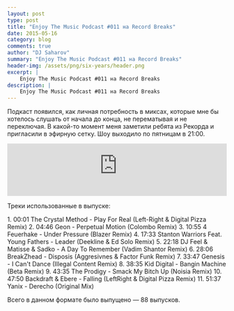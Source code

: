 ```yaml
---
layout: post
type: post
title: "Enjoy The Music Podcast #011 на Record Breaks"
date: 2015-05-16
category: blog
comments: true
author: "DJ Saharov"
summary: "Enjoy The Music Podcast #011 на Record Breaks"
header-img: /assets/png/six-years/header.png
excerpt: |
    Enjoy The Music Podcast #011 на Record Breaks
description: |
    Enjoy The Music Podcast #011 на Record Breaks
---
```


<p>
<span class="firstcharacter">П</span>одкаст появился, как личная потребность в миксах, которые мне бы хотелось слушать от начала до конца, не перематывая и не переключая. В какой-то момент меня заметили ребята из Рекорда и пригласили в эфирную сетку. Шоу выходило по пятницам в 21:00.
</p>

<iframe width="100%" height="120" src="https://player-widget.mixcloud.com/widget/iframe/?hide_cover=1&feed=%2Fdjsaharovofficial%2Fdj-saharov-enjoy-the-music-podcast-011%2F" frameborder="0" allow="encrypted-media; fullscreen; autoplay; idle-detection; speaker-selection; web-share;" ></iframe>

<p>Треки использованные в выпуске:</p>
1. 00:01 The Crystal Method - Play For Real (Left-Right & Digital Pizza Remix)
2. 04:46 Geon - Perpetual Motion (Colombo Remix)
3. 10:55 4 Feuerhake - Under Pressure (Blazer Remix)
4. 17:33 Stanton Warriors Feat. Young Fathers - Leader (Deekline & Ed Solo Remix)
5. 22:18 DJ Feel & Matisse & Sadko - A Day To Remember (Vadim Shantor Remix)
6. 28:06 BreakZhead - Disposis (Aggresivnes & Factor Funk Remix)
7. 33:47 Genesis - I Can't Dance (Illegal Content Remix)
8. 38:35 Kid Digital - Bangin Machine (Beta Remix)
9. 43:35 The Prodigy - Smack My Bitch Up (Noisia Remix)
10. 47:50 Backdraft & Ebere - Falling (LeftRight & Digital Pizza Remix)
11. 51:37 Yanix - Derecho (Original Mix)

<p>Всего в данном формате было выпущено &mdash; 88 выпусков.</p>